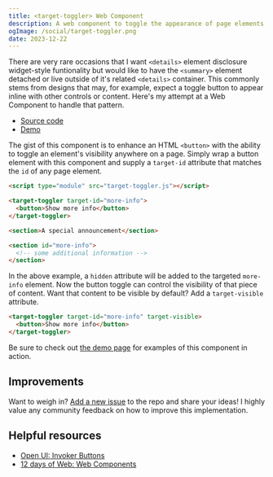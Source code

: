 ```yaml
---
title: <target-toggler> Web Component
description: A web component to toggle the appearance of page elements.
ogImage: /social/target-toggler.png
date: 2023-12-22
---
```


There are very rare occasions that I want `<details>` element disclosure widget-style funtionality but would like to have the `<summary>` element detached or live outside of it's related `<details>` container. This commonly stems from designs that may, for example, expect a toggle button to appear inline with other controls or content. Here's my attempt at a Web Component to handle that pattern.

- [Source code](https://github.com/hexagoncircle/target-toggler)
- [Demo](https://hexagoncircle.github.io/target-toggler/demo.html)

The gist of this component is to enhance an HTML `<button>` with the ability to toggle an element's visibility anywhere on a page. Simply wrap a button element with this component and supply a `target-id` attribute that matches the `id` of any page element.

```html
<script type="module" src="target-toggler.js"></script>

<target-toggler target-id="more-info">
  <button>Show more info</button>
</target-toggler>

<section>A special announcement</section>

<section id="more-info">
  <!-- some additional information -->
</section>
```

In the above example, a `hidden` attribute will be added to the targeted `more-info` element. Now the button toggle can control the visibility of that piece of content. Want that content to be visible by default? Add a `target-visible` attribute.

```html
<target-toggler target-id="more-info" target-visible>
  <button>Show more info</button>
</target-toggler>
```

Be sure to check out [the demo page](https://hexagoncircle.github.io/target-toggler/demo.html) for examples of this component in action.

## Improvements

Want to weigh in? [Add a new issue](https://github.com/hexagoncircle/target-toggler/issues/new) to the repo and share your ideas! I highly value any community feedback on how to improve this implementation.

## Helpful resources

- [Open UI: Invoker Buttons](https://open-ui.org/components/invokers.explainer/)
- [12 days of Web: Web Components](https://12daysofweb.dev/2023/web-components/)